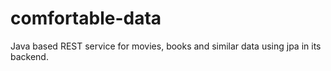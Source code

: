 # comfortable-data
Java based REST service for movies, books and similar data using jpa in its backend.
